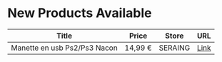 # New Products Available

| Title | Price | Store | URL |
|---|---|---|---|
| Manette en usb Ps2/Ps3 Nacon | 14,99 € | SERAING | [Link](https://www.cashconverters.be/fr/accessoires-jeux-video/765340-manette-en-usb-ps2-ps3-nacon.html) |
